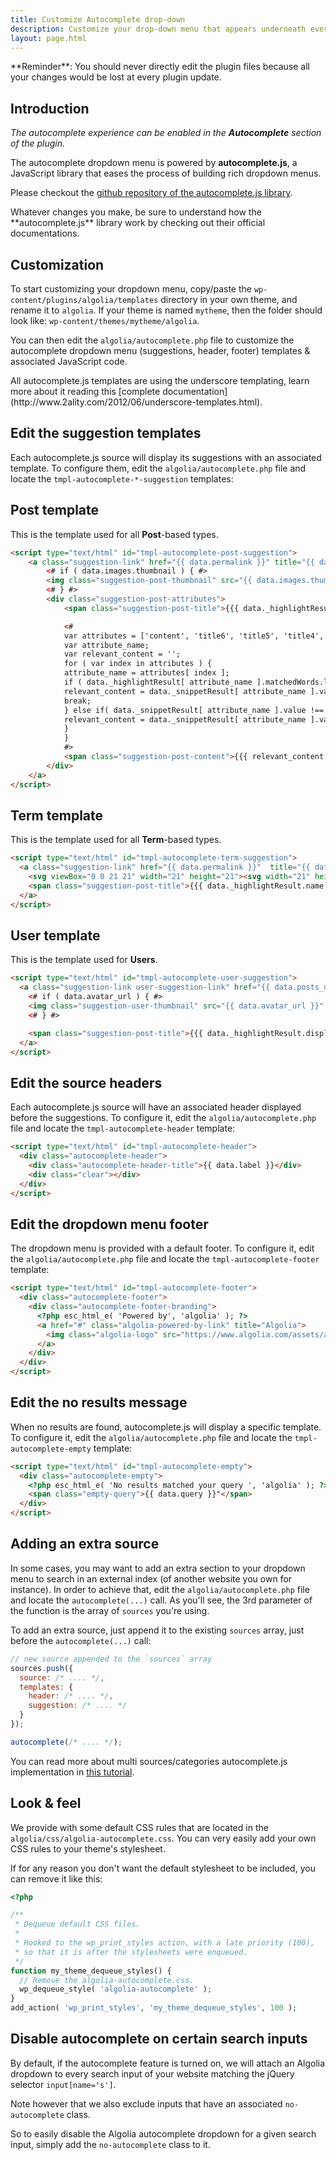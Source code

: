 ```yaml
---
title: Customize Autocomplete drop-down
description: Customize your drop-down menu that appears underneath every search bar of your WordPress website.
layout: page.html
---
```


<div class="alert alert-warning">**Reminder**: You should never directly edit the plugin files because all your changes would be lost at every plugin update.</div>

## Introduction

*The autocomplete experience can be enabled in the **Autocomplete** section of the plugin.*

The autocomplete dropdown menu is powered by **autocomplete.js**, a JavaScript library that eases the process of building rich dropdown menus.

Please checkout the [github repository of the autocomplete.js library](https://github.com/algolia/autocomplete.js/).

<div class="alert alert-info">Whatever changes you make, be sure to understand how the **autocomplete.js** library work by checking out their official documentations.</div>

## Customization

To start customizing your dropdown menu, copy/paste the `wp-content/plugins/algolia/templates` directory in your own theme, and rename it to `algolia`. If your theme is named `mytheme`, then the folder should look like: `wp-content/themes/mytheme/algolia`.

You can then edit the `algolia/autocomplete.php` file to customize the autocomplete dropdown menu (suggestions, header, footer) templates & associated JavaScript code.

<div class="alert alert-info">All autocomplete.js templates are using the underscore templating, learn more about it reading this [complete documentation](http://www.2ality.com/2012/06/underscore-templates.html).</div>

## Edit the suggestion templates

Each autocomplete.js source will display its suggestions with an associated template. To configure them, edit the `algolia/autocomplete.php` file and locate the `tmpl-autocomplete-*-suggestion` templates:

## Post template

This is the template used for all **Post**-based types.

```html
<script type="text/html" id="tmpl-autocomplete-post-suggestion">
	<a class="suggestion-link" href="{{ data.permalink }}" title="{{ data.post_title }}">
		<# if ( data.images.thumbnail ) { #>
		<img class="suggestion-post-thumbnail" src="{{ data.images.thumbnail.url }}" alt="{{ data.post_title }}">
		<# } #>
		<div class="suggestion-post-attributes">
			<span class="suggestion-post-title">{{{ data._highlightResult.post_title.value }}}</span>

			<#
			var attributes = ['content', 'title6', 'title5', 'title4', 'title3', 'title2', 'title1'];
			var attribute_name;
			var relevant_content = '';
			for ( var index in attributes ) {
			attribute_name = attributes[ index ];
			if ( data._highlightResult[ attribute_name ].matchedWords.length > 0 ) {
			relevant_content = data._snippetResult[ attribute_name ].value;
			break;
			} else if( data._snippetResult[ attribute_name ].value !== '' ) {
			relevant_content = data._snippetResult[ attribute_name ].value;
			}
			}
			#>
			<span class="suggestion-post-content">{{{ relevant_content }}}</span>
		</div>
	</a>
</script>
```

## Term template

This is the template used for all **Term**-based types.

```html
<script type="text/html" id="tmpl-autocomplete-term-suggestion">
  <a class="suggestion-link" href="{{ data.permalink }}"  title="{{ data.name }}">
    <svg viewBox="0 0 21 21" width="21" height="21"><svg width="21" height="21" viewBox="0 0 21 21"><path d="M4.662 8.72l-1.23 1.23c-.682.682-.68 1.792.004 2.477l5.135 5.135c.7.693 1.8.688 2.48.005l1.23-1.23 5.35-5.346c.31-.31.54-.92.51-1.36l-.32-4.29c-.09-1.09-1.05-2.06-2.15-2.14l-4.3-.33c-.43-.03-1.05.2-1.36.51l-.79.8-2.27 2.28-2.28 2.27zm9.826-.98c.69 0 1.25-.56 1.25-1.25s-.56-1.25-1.25-1.25-1.25.56-1.25 1.25.56 1.25 1.25 1.25z" fill-rule="evenodd"></path></svg></svg>
    <span class="suggestion-post-title">{{{ data._highlightResult.name.value }}}</span>
  </a>
</script>
```

## User template

This is the template used for **Users**.

```html
<script type="text/html" id="tmpl-autocomplete-user-suggestion">
  <a class="suggestion-link user-suggestion-link" href="{{ data.posts_url }}"  title="{{ data.display_name }}">
    <# if ( data.avatar_url ) { #>
    <img class="suggestion-user-thumbnail" src="{{ data.avatar_url }}" alt="{{ data.display_name }}">
    <# } #>

    <span class="suggestion-post-title">{{{ data._highlightResult.display_name.value }}}</span>
  </a>
</script>
```

## Edit the source headers

Each autocomplete.js source will have an associated header displayed before the suggestions. To configure it, edit the `algolia/autocomplete.php` file and locate the `tmpl-autocomplete-header` template:

```html
<script type="text/html" id="tmpl-autocomplete-header">
  <div class="autocomplete-header">
    <div class="autocomplete-header-title">{{ data.label }}</div>
    <div class="clear"></div>
  </div>
</script>
```

## Edit the dropdown menu footer

The dropdown menu is provided with a default footer. To configure it, edit the `algolia/autocomplete.php` file and locate the `tmpl-autocomplete-footer` template:

```html
<script type="text/html" id="tmpl-autocomplete-footer">
  <div class="autocomplete-footer">
    <div class="autocomplete-footer-branding">
      <?php esc_html_e( 'Powered by', 'algolia' ); ?>
      <a href="#" class="algolia-powered-by-link" title="Algolia">
        <img class="algolia-logo" src="https://www.algolia.com/assets/algolia128x40.png" alt="Algolia" />
      </a>
    </div>
  </div>
</script>
```

## Edit the no results message

When no results are found, autocomplete.js will display a specific template.  To configure it, edit the `algolia/autocomplete.php` file and locate the `tmpl-autocomplete-empty` template:

```html
<script type="text/html" id="tmpl-autocomplete-empty">
  <div class="autocomplete-empty">
    <?php esc_html_e( 'No results matched your query ', 'algolia' ); ?>
    <span class="empty-query">{{ data.query }}"</span>
  </div>
</script>
```

## Adding an extra source

In some cases, you may want to add an extra section to your dropdown menu to search in an external index (of another website you own for instance). In order to achieve that, edit the `algolia/autocomplete.php` file and locate the `autocomplete(...)` call. As you'll see, the 3rd parameter of the function is the array of `sources` you're using.

To add an extra source, just append it to the existing `sources` array, just before the `autocomplete(...)` call:


```js
// new source appended to the `sources` array
sources.push({
  source: /* .... */,
  templates: {
    header: /* .... */,
    suggestion: /* .... */
  }
});

autocomplete(/* .... */);
```

You can read more about multi sources/categories autocomplete.js implementation in [this tutorial](https://www.algolia.com/doc/guides/search/auto-complete#multi-category).

## Look & feel

We provide with some default CSS rules that are located in the `algolia/css/algolia-autocomplete.css`. You can very easily add your own CSS rules to your theme's stylesheet.

If for any reason you don't want the default stylesheet to be included, you can remove it like this:

```php
<?php

/**
 * Dequeue default CSS files.
 *
 * Hooked to the wp_print_styles action, with a late priority (100),
 * so that it is after the stylesheets were enqueued.
 */
function my_theme_dequeue_styles() {
  // Remove the algolia-autocomplete.css.
  wp_dequeue_style( 'algolia-autocomplete' );
}
add_action( 'wp_print_styles', 'my_theme_dequeue_styles', 100 );
```

## Disable autocomplete on certain search inputs

By default, if the autocomplete feature is turned on, we will attach an Algolia dropdown to every search input of your website matching the jQuery selector `input[name='s']`.

Note however that we also exclude inputs that have an associated `no-autocomplete` class.

So to easily disable the Algolia autocomplete dropdown for a given search input, simply add the `no-autocomplete` class to it.
